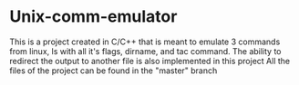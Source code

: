 # Unix-comm-emulator
This is a project created in C/C++ that is meant to emulate 3 commands from linux, ls with all it's flags, dirname, and tac command.
The ability to redirect the output to another file is also implemented in this project
All the files of the project can be found in the "master" branch
